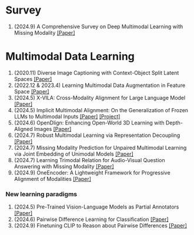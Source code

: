 # Survey

1. (2024.9) A Comprehensive Survey on Deep Multimodal Learning with Missing Modality [[Paper]](https://arxiv.org/pdf/2409.07825)



# Multimodal Data Learning

1. (2020.11) Diverse Image Captioning with Context-Object Split Latent Spaces [[Paper]](https://arxiv.org/pdf/2011.00966)
2. (2022.12 & 2023.4) Learning Multimodal Data Augmentation in Feature Space [[Paper]](https://arxiv.org/abs/2212.14453)
3. (2024.5) X-VILA: Cross-Modality Alignment for Large Language Model [[Paper]](https://arxiv.org/abs/2405.19335) 
4. (2024.5) Implicit Multimodal Alignment: On the Generalization of Frozen LLMs to Multimodal Inputs [[Paper]](https://arxiv.org/pdf/2405.16700v1) [[Project]](https://github.com/mshukor/ima-lmms)
5. (2024.6) OpenDlign: Enhancing Open-World 3D Learning with Depth-Aligned Images [[Paper]](https://arxiv.org/abs/2404.16538)
6. (2024.7) Robust Multimodal Learning via Representation Decoupling [[Paper]](https://arxiv.org/pdf/2407.04458)
7. (2024.7) Missing Modality Prediction for Unpaired Multimodal Learning via Joint Embedding of Unimodal Models [[Paper]](https://arxiv.org/abs/2407.12616v1)
8. (2024.7) Learning Trimodal Relation for Audio-Visual Question Answering with Missing Modality [[Paper]](https://arxiv.org/pdf/2407.16171)
9. (2024.9) OneEncoder: A Lightweight Framework for Progressive Alignment of Modalities [[Paper]](https://arxiv.org/pdf/2409.11059)





### New learning paradigms



1. (2024.5) Pre-Trained Vision-Language Models as Partial Annotators [[Paper]](https://arxiv.org/pdf/2406.18550)
2. (2024.6) Pairwise Difference Learning for Classification [[Paper]](https://arxiv.org/abs/2406.20031v1)
3. (2024.9) Finetuning CLIP to Reason about Pairwise Differences [[Paper]](https://arxiv.org/abs/2409.09721)
